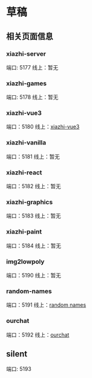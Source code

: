 # 草稿

## 相关页面信息

### xiazhi-server

端口: 5177
线上：暂无

### xiazhi-games

端口: 5178
线上：暂无

### xiazhi-vue3

端口：5180
线上：[xiazhi-vue3](https://jingdezhe.github.io/xiazhi-vue3/#/)

### xiazhi-vanilla

端口：5181
线上：暂无

### xiazhi-react

端口：5182
线上：暂无

### xiazhi-graphics

端口：5183
线上：暂无

### xiazhi-paint

端口：5184
线上：暂无

### img2lowpoly

端口：5190
线上：暂无

### random-names

端口：5191
线上：[random names](https://jingdezhe.github.io/random-names/)

### ourchat

端口：5192
线上：[ourchat](https://jingdezhe.github.io/ourchat/)

## silent

端口: 5193
